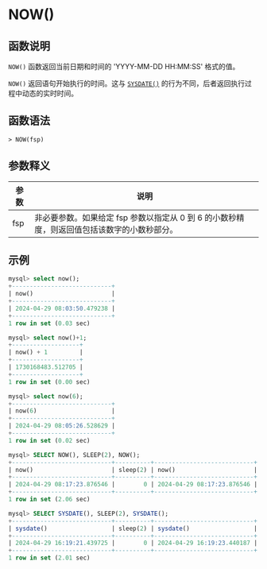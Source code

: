 # NOW()

## 函数说明

`NOW()` 函数返回当前日期和时间的 'YYYY-MM-DD HH:MM:SS' 格式的值。

`NOW()` 返回语句开始执行的时间。这与 [`SYSDATE()`](sysdate.md) 的行为不同，后者返回执行过程中动态的实时时间。

## 函数语法

```
> NOW(fsp)
```

## 参数释义

|  参数   | 说明  |
|  ----  | ----  |
| fsp | 非必要参数。如果给定 fsp 参数以指定从 0 到 6 的小数秒精度，则返回值包括该数字的小数秒部分。|

## 示例

```sql
mysql> select now();
+----------------------------+
| now()                      |
+----------------------------+
| 2024-04-29 08:03:50.479238 |
+----------------------------+
1 row in set (0.03 sec)

mysql> select now()+1;
+-------------------+
| now() + 1         |
+-------------------+
| 1730168483.512705 |
+-------------------+
1 row in set (0.00 sec)

mysql> select now(6);
+----------------------------+
| now(6)                     |
+----------------------------+
| 2024-04-29 08:05:26.528629 |
+----------------------------+
1 row in set (0.02 sec)

mysql> SELECT NOW(), SLEEP(2), NOW();
+----------------------------+----------+----------------------------+
| now()                      | sleep(2) | now()                      |
+----------------------------+----------+----------------------------+
| 2024-04-29 08:17:23.876546 |        0 | 2024-04-29 08:17:23.876546 |
+----------------------------+----------+----------------------------+
1 row in set (2.06 sec)

mysql> SELECT SYSDATE(), SLEEP(2), SYSDATE();
+----------------------------+----------+----------------------------+
| sysdate()                  | sleep(2) | sysdate()                  |
+----------------------------+----------+----------------------------+
| 2024-04-29 16:19:21.439725 |        0 | 2024-04-29 16:19:23.440187 |
+----------------------------+----------+----------------------------+
1 row in set (2.01 sec)

```
